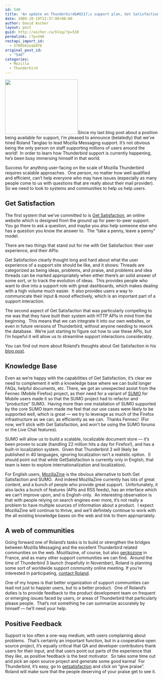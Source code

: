 ```yaml
---
id: 540
title: 'An update on Thunderbird&#8217;s support plan, Get Satisfaction and SUMO'
date: 2009-10-19T12:37:06+00:00
author: David Ascher
layout: post
guid: http://ascher.ca/blog/?p=538
permalink: /?p=540
restapi_import_id:
  - 5780561eab8f6
original_post_id:
  - "540"
categories:
  - Mozilla
  - Thunderbird
---
```

[<img class="alignright" title="Avanti Marque (by drdad on Flickr)" src="http://farm4.static.flickr.com/3423/3945259239_931c37e078_m.jpg" alt="" width="240" height="180" />](http://www.flickr.com/photos/jonkleinman/3945259239)Since my last blog post about a position being available for support, I&#8217;m pleased to announce (belatedly) that we&#8217;ve hired Roland Tanglao to lead Mozilla Messaging support. It&#8217;s not obvious being the only person on staff supporting millions of users around the world!  In order to learn how Thunderbird support is currently happening, he&#8217;s been busy immersing himself in that world.

Success for anything user-facing on the scale of Mozilla Thunderbird requires scalable approaches.  One person, no matter how well qualified and efficient, can&#8217;t help everyone who may have issues (especially as many people come to us with questions that are really about their mail provider).  So we need to look to systems and communities to help us help users.

## Get Satisfaction

The first system that we&#8217;ve committed to is [Get Satisfaction](http://getsatisfaction.com/mozilla_messaging/), an online website which is designed from the ground up for peer-to-peer support.  You go there to ask a question, and maybe you also help someone else who has a question you know the answer to.  The &#8220;take a penny, leave a penny&#8221; model.

There are two things that stand out for me with Get Satisfaction: their user experience, and their APIs:

Get Satisfaction clearly thought long and hard about what the user experience of a support site should be like, and it shows: Threads are categorized as being ideas, problems, and praise, and problems and idea threads can be marked appropriately when either there&#8217;s an solid answer of some sort, or to track the evolution of ideas.  This provides people who want to dive into a support role with great dashboards, which makes dealing with a high volume much easier.  It also provides users a way to communicate their input & mood effectively, which is an important part of a support interaction.

The second aspect of Get Satisfaction that was particularly compelling to me was that they have built their system with HTTP APIs in mind from the beginning.  This means that we can integrate it into our own websites, or even in future versions of Thunderbird, without anyone needing to rework the database.  We&#8217;re just starting to figure out how to use these APIs, but I&#8217;m hopeful it will allow us to streamline support interactions considerably.

You can find out more about Roland&#8217;s thoughts about Get Satisfaction in his [blog post](http://blogs.mozillamessaging.com/roland/2009/09/30/get-satisfaction-25-months-in/).

## Knowledge Base

Even as we&#8217;re happy with the capabilities of Get Satisfaction, it&#8217;s clear we need to complement it with a knowledge base where we can build longer FAQs, helpful documents, etc. There, we got an unexpected assist from the Fennec (Mobile Firefox) project, as their need for a variant of [SUMO](http://support.mozilla.com/en-US/kb/) for Mobile users made it so that the SUMO project had to refactor and &#8220;productize&#8221; SUMO.  Having more than one installation of SUMO supported by the core SUMO team made me feel that our use cases were likely to be supported well, which is great &#8212; we try to leverage as much of the Firefox infrastructure as we can, as efficiently as we can.  Thanks Fennec!  (For now, we&#8217;ll stick with Get Satisfaction, and won&#8217;t be using the SUMO forums or the Live Chat features).

SUMO will allow us to build a scalable, localizable document store &#8212; it&#8217;s been proven to scale (handling 22 million hits a day for Firefox!), and has a built-in localization system.  Given that Thunderbird 3 will likely be published in 40 languages, ignoring localization isn&#8217;t a realistic option.  (I should point out that while GetSatisfaction is currently only in English, that team is keen to explore internationalization and localization).

For English users, [MozillaZine](http://forums.mozillazine.org/) is the obvious alternative to both Get Satisfaction and SUMO.  And indeed MozillaZine currently has lots of great content, and a bunch of people who provide great support.  Unfortunately, it also lacks a bunch of features (APIs and RSS feeds), has an interface which we can&#8217;t improve upon, and is English-only.  An interesting observation is that with people relying on search engines ever more, it&#8217;s not really a problem to have multiple sources of information about a product.  I expect MozillaZine will continue to thrive, and we&#8217;ll definitely continue to work with the all existing knowledge bases on the web and link to them appropriately.

## A web of communities

Going forward one of Roland&#8217;s tasks is to build or strengthen the bridges between Mozilla Messaging and the excellent Thunderbird related communities on the web. Mozillazine, of course, but also [geckozone](http://www.geckozone.org/) in France, and as many other support communities we can find.  Around the time of Thunderbird 3 launch (hopefully in November), Roland is planning some sort of worldwide support community online meeting. If you&#8217;re interested in participating, [contact Roland](http://blogs.mozillamessaging.com/roland/).

One of my hopes is that better organization of support communities can lead not just to happier users, but to a better product.  One of Roland&#8217;s duties is to provide feedback to the product development team on frequent or emerging issues faced by users, or areas of Thunderbird that particularly please people.  That&#8217;s not something he can summarize accurately by himself &#8212; he&#8217;ll need your help.

## Positive Feedback

Support is too often a one-way medium, with users complaining about problems.  That&#8217;s certainly an important function, but in a cooperative open source project, it&#8217;s equally critical that QA and developer contributors thank users for their input, and that users point out parts of the experience that they _like_, as positive feedback is the best motivator.  So take some time out and pick an open source project and generate some good karma!  For Thunderbird, it&#8217;s easy, go to [getsatisfaction](http://getsatisfaction.com/mozilla_messaging/) and click on &#8220;give praise&#8221;.  Roland will make sure that the people deserving of your praise get to see it.
